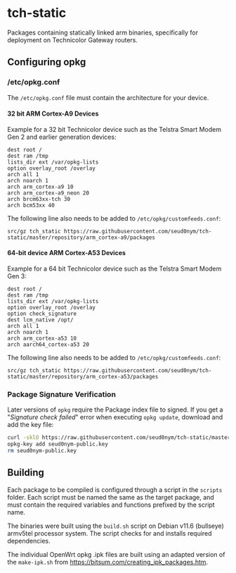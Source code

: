 # tch-static

Packages containing statically linked arm binaries, specifically for deployment on Technicolor Gateway routers.

## Configuring opkg

### /etc/opkg.conf

The `/etc/opkg.conf` file must contain the architecture for your device.

#### 32 bit ARM Cortex-A9 Devices

Example for a 32 bit Technicolor device such as the Telstra Smart Modem Gen 2 and earlier generation devices:

```
dest root /
dest ram /tmp
lists_dir ext /var/opkg-lists
option overlay_root /overlay
arch all 1
arch noarch 1
arch arm_cortex-a9 10
arch arm_cortex-a9_neon 20
arch brcm63xx-tch 30
arch bcm53xx 40
```

The following line also needs to be added to `/etc/opkg/customfeeds.conf`:

```
src/gz tch_static https://raw.githubusercontent.com/seud0nym/tch-static/master/repository/arm_cortex-a9/packages
```

#### 64-bit device ARM Cortex-A53 Devices

Example for a 64 bit Technicolor device such as the Telstra Smart Modem Gen 3:

```
dest root /
dest ram /tmp
lists_dir ext /var/opkg-lists
option overlay_root /overlay
option check_signature
dest lcm_native /opt/
arch all 1
arch noarch 1
arch arm_cortex-a53 10
arch aarch64_cortex-a53 20
```

The following line also needs to be added to `/etc/opkg/customfeeds.conf`:
```
src/gz tch_static https://raw.githubusercontent.com/seud0nym/tch-static/master/repository/arm_cortex-a53/packages
```

### Package Signature Verification

Later versions of `opkg` require the Package index file to signed. If you get a "_Signature check failed_" error when executing `opkg update`, download and add the key file:

```bash
curl -sklO https://raw.githubusercontent.com/seud0nym/tch-static/master/keys/seud0nym-public.key
opkg-key add seud0nym-public.key
rm seud0nym-public.key
```

## Building

Each package to be compiled is configured through a script in the `scripts` folder. Each script must be named the same as the target package, and must contain the required variables and functions prefixed by the script name.

The binaries were built using the `build.sh` script on Debian v11.6 (bullseye) armv5tel processor system. The script checks for and installs required dependencies.

The individual OpenWrt opkg .ipk files are built using an adapted version of the `make-ipk.sh` from https://bitsum.com/creating_ipk_packages.htm.
